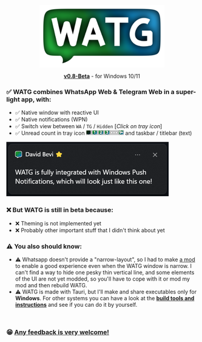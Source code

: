 <p align="center">
  <img src="https://github.com/DavidBevi/WATG/blob/main/src-tauri/src/icons/watg-title.png" width="330pt" align="center">
  <div align="center"><a href="https://github.com/DavidBevi/WATG/blob/main/executables/WATG-0.8-Beta.exe?raw=true"><b>v0.8-Beta</b></a> - for Windows 10/11</div>
</p>

### ✅ WATG combines WhatsApp Web & Telegram Web in a super-light app, with:
- ✅ Native window with reactive UI<br/>
- ✅ Native notifications (WPN)<br/>
- ✅ Switch view between `WA` / `TG` / `Hidden` [*Click on tray icon*]<br/>
- ✅ Unread count in tray icon <img src="https://github.com/DavidBevi/WATG/blob/main/src-tauri/src/icons/tray-preview.png" height="13px"> and taskbar / titlebar (text)

![toast](https://github.com/DavidBevi/WATG/blob/main/src-tauri/src/icons/toast-example.png)

### ❌ But WATG is still in beta because:
- ❌ Theming is not implemented yet
- ❌ Probably other important stuff that I didn't think about yet

### ⚠️ You also should know:
- ⚠️ Whatsapp doesn't provide a "narrow-layout", so I had to make [a mod](https://github.com/DavidBevi/violentmonkey-scripts/blob/main/whatsapp-web-responsive.js) to enable a good experience even when the WATG window is narrow. I can't find a way to hide one pesky thin vertical line, and some elements of the UI are not yet modded, so you'll have to cope with it or mod my mod and then rebuild WATG.
- ⚠️ WATG is made with Tauri, but I'll make and share executables only for **Windows**. For other systems you can have a look at the [**build tools and instructions**](https://github.com/DavidBevi/WATG/blob/main/src-tauri) and see if you can do it by yourself.

<br/>

### 😁 [Any feedback is very welcome!](https://github.com/DavidBevi/WATG/issues/new)

<br/>
<br/>
